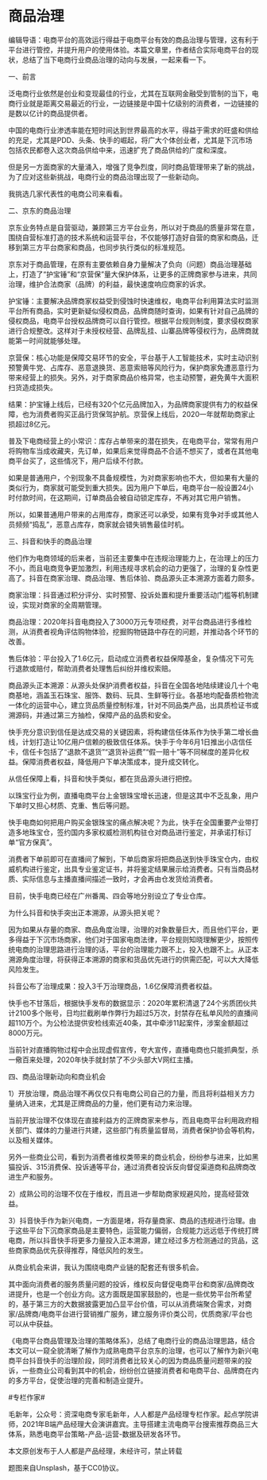 # 商品治理

编辑导语：电商平台的高效运行得益于电商平台有效的商品治理与管理，这有利于平台进行管控，并提升用户的使用体验。本篇文章里，作者结合实际电商平台的现状，总结了当下电商行业商品治理的动向与发展，一起来看一下。


一、前言

泛电商行业依然是创业和变现最佳的行业，尤其在互联网金融受到管制的当下，电商行业就是距离交易最近的行业，一边链接是中国十亿级别的消费者，一边链接的是数以亿计的商品提供者。

中国的电商行业渗透率能在短时间达到世界最高的水平，得益于需求的旺盛和供给的充足，尤其是PDD、头条、快手的崛起，将广大个体创业者，尤其是下沉市场包括农民都卷入这次商品供给中来，迅速扩充了商品供给的广度和深度。

但是另一方面商家的大量涌入，增强了竞争烈度，同时商品管理带来了新的挑战，为了应对这些新挑战，电商行业的商品治理出现了一些新动向。

我挑选几家代表性的电商公司来看看。

二、京东的商品治理

京东业务特点是自营驱动，兼顾第三方平台业务，所以对于商品的质量非常在意，围绕自营标准打造的技术系统和运营平台，不仅能够打造好自营的商家和商品，迁移到第三方平台商家和商品，也同步执行类似的标准规范。

京东对于商品管理，在原有主要依赖自身力量解决了负向（问题）商品治理基础上，打造了“护宝锤”和“京营保”量大保护体系，让更多的正牌商家参与进来，共同治理，维护合法商家（品牌）的利益，最快速度响应商家的诉求。

护宝锤：主要解决品牌商家权益受到侵蚀时快速维权，电商平台利用算法实时监测平台所有商品，实时更新疑似侵权商品，品牌商随时查询，如果有针对自己品牌的侵权商品，电商平台授权品牌商可以自行管控。根据平台规则制度，要求侵权商家进行合规整改。这样对于未授权经营、品牌乱挂、山寨品牌等侵权行为，品牌商就能第一时间就能够处理。

京营保：核心功能是保障交易环节的安全，平台基于人工智能技术，实时主动识别预警黄牛党、占库存、恶意退换货、恶意索赔等风险行为，保护商家免遭恶意行为带来经营上的损失。另外，对于商家商品价格异常，也主动预警，避免黄牛大面积扫货造成损失。

结果：护宝锤上线后，已经有320个亿元品牌加入，为品牌商家提供有力的权益保障，也为消费者购买正品行货保驾护航。京营保上线后，2020一年就帮助商家止损超过8亿元。

普及下电商经营上的小常识：库存占单带来的潜在损失，在电商平台，常常有用户将购物车当成收藏夹，先订单，如果后来觉得商品不合适不想买了，或者在其他电商平台买了，这些情况下，用户后续不付款。

如果是普通用户，个别现象不具备规模性，为对商家影响也不大，但如果有大量的类似行为，商家就可能受到重大损失。因为用户下单后，电商平台一般设置24小时付款时间，在这期间，订单商品会被自动锁定库存，不再对其它用户销售。

所以，如果普通用户带来的占用库存，商家还可以承受，如果有竞争对手或其他人员频频“捣乱”，恶意占库存，商家就会错失销售最佳时机。

三、抖音和快手的商品治理

他们作为电商领域的后来者，当前还主要集中在违规治理能力上，在治理上的压力不小，而且电商竞争更加激烈，利用违规寻求机会的动力更强了，治理的复杂性更高了。抖音在商家治理、商品治理、售后体验、商品源头正本溯源方面着力颇多。

商家治理：抖音通过积分评分、实时预警、投诉处置和提升重要活动门槛等机制建设，实现对商家的全周期管理。

商品治理：2020年抖音电商投入了3000万元专项经费，对平台商品进行多维检测，从消费者视角评估购物体验，挖掘购物链路中存在的问题，并推动各个环节的改善。

售后体验：平台投入了1.6亿元，启动成立消费者权益保障基金，复杂情况下可先行退款或赔付，帮助消费者处理售后纠纷并维权索赔。

商品源头正本溯源：从源头处保护消费者权益，抖音在全国各地陆续建设几十个电商基地，涵盖玉石珠宝、服饰、数码、玩具、生鲜等行业。各基地均配备质检物流一体化的运营中心，建立货品质量控制标准，针对不同品类产品，出具质检证书或溯源码，并通过第三方抽检，保障产品的品质和安全。

快手充分意识到信任是达成交易的关键因素，将构建信任体系作为快手第二增长曲线，计划打造让10亿用户信赖的极致信任体系。快手于今年6月1日推出小店信任卡，信任卡包括了“退款不退货”“退货补运费”“假一赔十”等不同梯度的差异化权益。保障消费者权益，降低用户下单决策成本，提升成交转化。

从信任保障上看，抖音和快手类似，都在货品源头进行把控。

以珠宝行业为例，直播电商平台上金银珠宝增长迅速，但是这其中不乏乱象，用户下单时又担心材质、克重、售后等问题。

快手电商如何把用户购买金银珠宝的痛点解决呢？为此，快手在全国重要产业带打造多地珠宝仓，签约国内多家权威检测机构驻仓对商品进行鉴定，并承诺打标订单“官方保真”。

消费者下单前即可在直播间了解到，下单后商家将把商品送到快手珠宝仓内，由权威机构进行鉴定，出具专业鉴定证书，并将鉴定结果展示给消费者。只有当商品材质、实际信息与主播直播间描述一致时，才会再由仓发货给消费者。

目前，快手电商已经在广州番禺、四会等地分别设立了专业仓库。

为什么抖音和快手突出正本溯源，从源头把关呢？

因为如果从存量的商家、商品角度治理，治理的对象数量巨大，而且他们平台，更多得益于下沉市场商家，他们对于国家电商法律，平台规则知晓理解更少，按照传统电商的治理思路进行治理的话，平台的治理能力跟不上，投入也跟不上。从正本溯源角度治理，将获得正本溯源的商家和货品优先进行的供需匹配，可以大大降低风险发生。

抖音公布了治理成果：投入3千万治理商品，1.6亿保障消费者权益。

快手也不甘落后，根据快手发布的数据显示：2020年累积清退了24个劣质团伙共计2100多个账号，日均拦截刷单作弊行为超过5万次，封禁存在私单风险的直播间超110万个。为公检法提供安检线索近40条，其中牵涉11起案件，涉案金额超过8000万元。

当前针对直播购物过程中会出现虚假宣传，夸大宣传，直播电商也只能抓典型，杀一儆百来处理，2020年快手就封禁了不少头部大V网红主播。

四、商品治理新动向和商业机会

1）开放治理，商品治理不再仅仅只有电商公司自己的力量，而且将利益相关方力量纳入进来，尤其是正牌商品的力量，他们更有动力来治理。

当前开放治理不仅体现在直接利益方的正牌商家来参与，而且电商平台利用政府相关部门、媒体的力量进行共建，这些部门有质量监督局，消费者保护协会等机构，以及相关媒体。

另外一些商业公司，看到为消费者维权类带来的商业机会，纷纷参与进来，比如黑猫投诉、315消费保、投诉通等平台，通过消费者投诉反向督促渠道商和品牌商改进生产和服务。

2）成熟公司的治理不仅在于维权，而且进一步帮助商家规避风险，提高经营效益。

3）抖音快手作为新兴电商，一方面是堵，将存量商家、商品的违规进行治理。由于这些平台下沉商家商品是主要特色，运营能力偏弱，合规能力远远低于传统打牌电商，所以抖音快手将更多力量投入正本溯源，建立经过多方检测通过的货品，这些商家商品优先获得推荐，降低风险的发生。

从商业机会来讲，我认为围绕电商产业链的配套还有很多机会。

其中面向消费者的服务质量问题的投诉，维权反向督促电商平台和商家/品牌商改进提升，也是一个创业方向。这方面既是国家鼓励的，也是一些优势平台所希望的，基于第三方的大数据披露更加凸显平台价值，可以从消费端聚合需求，对商家/品牌商/电商平台进行营销推广服务，建立服务评价类公司，优质商家/平台也可以从中获益。

《电商平台商品管理及治理的策略体系》，总结了电商行业的商品治理思路，结合本文可以一窥全貌清晰了解作为成熟电商平台京东的治理，也可以了解作为新兴电商平台抖音快手的治理阶段，同时消费者比较关心的因为商品质量问题带来的投诉，一些商业公司看到其中的机会，纷纷创立链接消费者和电商平台、品牌商在内的多方平台，促使治理的完善和制造业提升。

#专栏作家#

毛新年，公众号：资深电商专家毛新年，人人都是产品经理专栏作家。起点学院讲师，2021年B端产品经理大会演讲嘉宾。主导搭建主流电商平台搜索推荐商品三大体系，熟悉电商平台策略-产品-运营-数据及研发各环节。

本文原创发布于人人都是产品经理，未经许可，禁止转载

题图来自Unsplash，基于CC0协议。